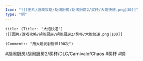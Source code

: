 ```yaml
---
Icon: "![[图片/游戏攻略/胡闹厨房/胡闹厨房2/奖杯/大炮快递.png|30]]"
Type: "铜"
---
```

```ad-common-bronze-trophy
title: (Title:: "大炮快递")
![[图片/游戏攻略/胡闹厨房/胡闹厨房2/奖杯/大炮快递.png|100]]

(Comment:: "用大炮发射厨师100次")
```

#胡闹厨房/胡闹厨房2/奖杯/DLC/CarnivalofChaos #奖杯 #铜
